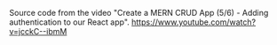 Source code from the video "Create a MERN CRUD App (5/6) - Adding authentication to our React app".
https://www.youtube.com/watch?v=jcckC--ibmM

